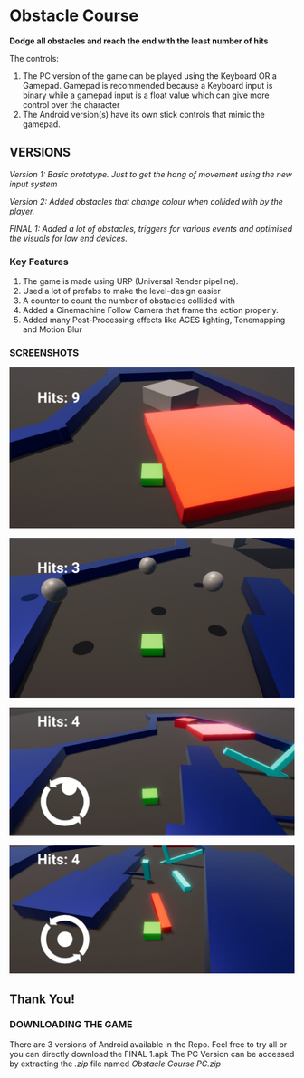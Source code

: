 # Obstacle Course

**Dodge all obstacles and reach the end with the least number of hits**

The controls:
1. The PC version of the game can be played using the Keyboard OR a Gamepad. Gamepad is recommended because a Keyboard input is binary while a gamepad input is a float value which can give more control over the character
2. The Android version(s) have its own stick controls that mimic the gamepad.

## VERSIONS
*Version 1: Basic prototype. Just to get the hang of movement using the new input system*

*Version 2: Added obstacles that change colour when collided with by the player.*

*FINAL 1: Added a lot of obstacles, triggers for various events and optimised the visuals for low end devices.*

### Key Features
1. The game is made using URP (Universal Render pipeline). 
2. Used a lot of prefabs to make the level-design easier
3. A counter to count the number of obstacles collided with
4. Added a Cinemachine Follow Camera that frame the action properly.
5. Added many Post-Processing effects like ACES lighting, Tonemapping and Motion Blur

### SCREENSHOTS

![PC](https://github.com/pervelaHemanth23/Obstacle-Course/blob/main/Screenshots/1%20(2).png)

![PC](https://github.com/pervelaHemanth23/Obstacle-Course/blob/main/Screenshots/2%20(2).png)

![Android](https://github.com/pervelaHemanth23/Obstacle-Course/blob/main/Screenshots/3.jpg)

![Android](https://github.com/pervelaHemanth23/Obstacle-Course/blob/main/Screenshots/4.jpg)


## Thank You!

### DOWNLOADING THE GAME

There are 3 versions of Android available in the Repo. Feel free to try all or you can directly download the FINAL 1.apk
The PC Version can be accessed by extracting the *.zip* file named *Obstacle Course PC.zip*
